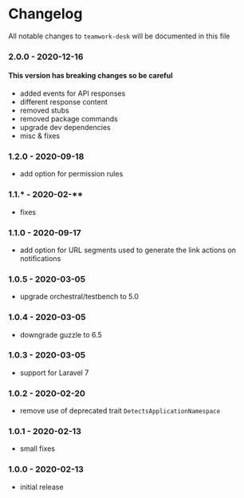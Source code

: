 # Changelog

All notable changes to `teamwork-desk` will be documented in this file

### 2.0.0 - 2020-12-16  
#### This version has breaking changes so be careful
- added events for API responses
- different response content
- removed stubs
- removed package commands
- upgrade dev dependencies
- misc & fixes

### 1.2.0 - 2020-09-18
- add option for permission rules

### 1.1.* - 2020-02-**
- fixes

### 1.1.0 - 2020-09-17
- add option for URL segments used to generate the link actions on notifications

### 1.0.5 - 2020-03-05
- upgrade orchestral/testbench to 5.0

### 1.0.4 - 2020-03-05
- downgrade guzzle to 6.5

### 1.0.3 - 2020-03-05
- support for Laravel 7

### 1.0.2 - 2020-02-20
- remove use of deprecated trait `DetectsApplicationNamespace`

### 1.0.1 - 2020-02-13
- small fixes

### 1.0.0 - 2020-02-13
- initial release
